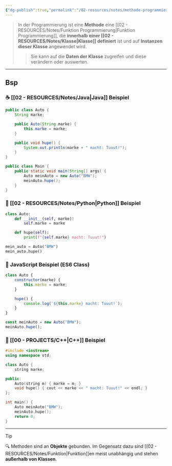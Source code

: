 ```yaml
---
{"dg-publish":true,"permalink":"/02-resources/notes/methode-programmierung/","tags":["informatik/code/OOP","projektmanagement"],"noteIcon":"","updated":"2025-10-29T12:59:08.274+01:00"}
---
```


> In der Programmierung ist eine **Methode** eine [[02 - RESOURCES/Notes/Funktion Programmierung\|Funktion Programmierung]], die **innerhalb einer [[02 - RESOURCES/Notes/Klasse\|Klasse]] definiert** ist und auf **Instanzen dieser Klasse** angewendet wird.
> 
> > Sie kann auf die **Daten der Klasse** zugreifen und diese verändern oder auswerten.

---

## Bsp
### ☕ [[02 - RESOURCES/Notes/Java\|Java]] Beispiel

```java
public class Auto {
    String marke;

    public Auto(String marke) {
        this.marke = marke;
    }

    public void hupe() {
        System.out.println(marke + " macht: Tuuut!");
    }
}

public class Main {
    public static void main(String[] args) {
        Auto meinAuto = new Auto("BMW");
        meinAuto.hupe();
    }
}
```



### 🐍 [[02 - RESOURCES/Notes/Python\|Python]] Beispiel

```python
class Auto:
    def __init__(self, marke):
        self.marke = marke

    def hupe(self):
        print(f"{self.marke} macht: Tuuut!")

mein_auto = Auto("BMW")
mein_auto.hupe()
```



### 🧾 JavaScript Beispiel (ES6 Class)

```javascript
class Auto {
    constructor(marke) {
        this.marke = marke;
    }

    hupe() {
        console.log(`${this.marke} macht: Tuuut!`);
    }
}

const meinAuto = new Auto("BMW");
meinAuto.hupe();
```



### 🔣 [[00 - PROJECTS/C++\|C++]] Beispiel

```cpp
#include <iostream>
using namespace std;

class Auto {
    string marke;

public:
    Auto(string m) { marke = m; }
    void hupe() { cout << marke << " macht: Tuuut!" << endl; }
};

int main() {
    Auto meinAuto("BMW");
    meinAuto.hupe();
    return 0;
}
```

---

> [!TIP]  
> 🔍 Methoden sind an **Objekte** gebunden. Im Gegensatz dazu sind [[02 - RESOURCES/Notes/Funktion\|Funktion]]en meist unabhängig und stehen **außerhalb von Klassen**.
